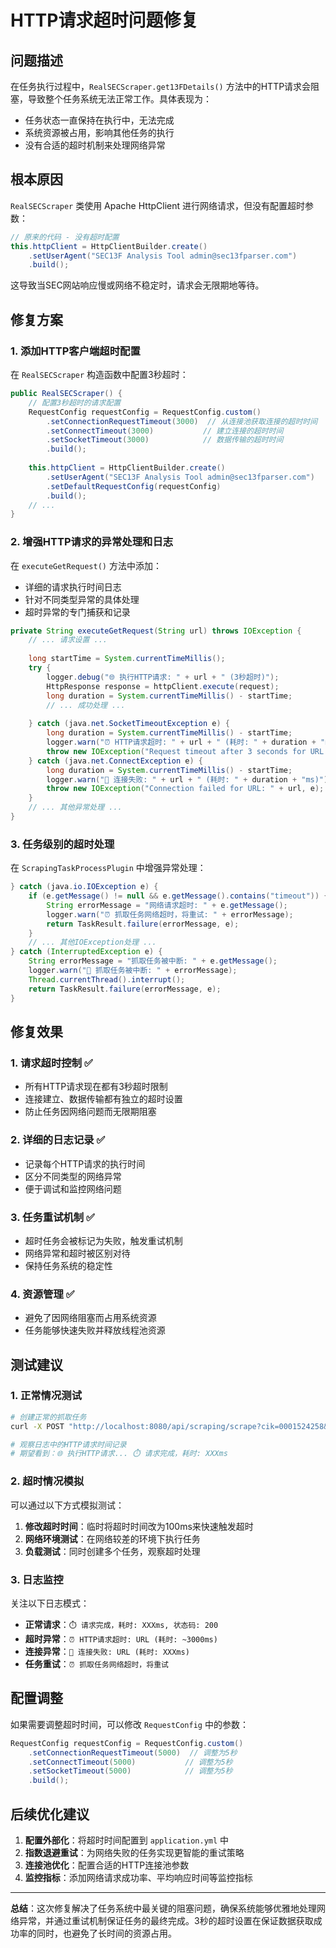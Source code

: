 # HTTP请求超时问题修复

## 问题描述

在任务执行过程中，`RealSECScraper.get13FDetails()` 方法中的HTTP请求会阻塞，导致整个任务系统无法正常工作。具体表现为：

- 任务状态一直保持在执行中，无法完成
- 系统资源被占用，影响其他任务的执行
- 没有合适的超时机制来处理网络异常

## 根本原因

`RealSECScraper` 类使用 Apache HttpClient 进行网络请求，但没有配置超时参数：

```java
// 原来的代码 - 没有超时配置
this.httpClient = HttpClientBuilder.create()
    .setUserAgent("SEC13F Analysis Tool admin@sec13fparser.com")
    .build();
```

这导致当SEC网站响应慢或网络不稳定时，请求会无限期地等待。

## 修复方案

### 1. 添加HTTP客户端超时配置

在 `RealSECScraper` 构造函数中配置3秒超时：

```java
public RealSECScraper() {
    // 配置3秒超时的请求配置
    RequestConfig requestConfig = RequestConfig.custom()
        .setConnectionRequestTimeout(3000)  // 从连接池获取连接的超时时间
        .setConnectTimeout(3000)           // 建立连接的超时时间  
        .setSocketTimeout(3000)            // 数据传输的超时时间
        .build();
        
    this.httpClient = HttpClientBuilder.create()
        .setUserAgent("SEC13F Analysis Tool admin@sec13fparser.com")
        .setDefaultRequestConfig(requestConfig)
        .build();
    // ...
}
```

### 2. 增强HTTP请求的异常处理和日志

在 `executeGetRequest()` 方法中添加：

- 详细的请求执行时间日志
- 针对不同类型异常的具体处理
- 超时异常的专门捕获和记录

```java
private String executeGetRequest(String url) throws IOException {
    // ... 请求设置 ...
    
    long startTime = System.currentTimeMillis();
    try {
        logger.debug("🌐 执行HTTP请求: " + url + " (3秒超时)");
        HttpResponse response = httpClient.execute(request);
        long duration = System.currentTimeMillis() - startTime;
        // ... 成功处理 ...
        
    } catch (java.net.SocketTimeoutException e) {
        long duration = System.currentTimeMillis() - startTime;
        logger.warn("⏰ HTTP请求超时: " + url + " (耗时: " + duration + "ms)");
        throw new IOException("Request timeout after 3 seconds for URL: " + url, e);
    } catch (java.net.ConnectException e) {
        long duration = System.currentTimeMillis() - startTime;
        logger.warn("🔌 连接失败: " + url + " (耗时: " + duration + "ms)");
        throw new IOException("Connection failed for URL: " + url, e);
    }
    // ... 其他异常处理 ...
}
```

### 3. 任务级别的超时处理

在 `ScrapingTaskProcessPlugin` 中增强异常处理：

```java
} catch (java.io.IOException e) {
    if (e.getMessage() != null && e.getMessage().contains("timeout")) {
        String errorMessage = "网络请求超时: " + e.getMessage();
        logger.warn("⏰ 抓取任务网络超时，将重试: " + errorMessage);
        return TaskResult.failure(errorMessage, e);
    }
    // ... 其他IOException处理 ...
} catch (InterruptedException e) {
    String errorMessage = "抓取任务被中断: " + e.getMessage();
    logger.warn("🛑 抓取任务被中断: " + errorMessage);
    Thread.currentThread().interrupt();
    return TaskResult.failure(errorMessage, e);
}
```

## 修复效果

### 1. 请求超时控制 ✅
- 所有HTTP请求现在都有3秒超时限制
- 连接建立、数据传输都有独立的超时设置
- 防止任务因网络问题而无限期阻塞

### 2. 详细的日志记录 ✅
- 记录每个HTTP请求的执行时间
- 区分不同类型的网络异常
- 便于调试和监控网络问题

### 3. 任务重试机制 ✅
- 超时任务会被标记为失败，触发重试机制
- 网络异常和超时被区别对待
- 保持任务系统的稳定性

### 4. 资源管理 ✅
- 避免了因网络阻塞而占用系统资源
- 任务能够快速失败并释放线程池资源

## 测试建议

### 1. 正常情况测试
```bash
# 创建正常的抓取任务
curl -X POST "http://localhost:8080/api/scraping/scrape?cik=0001524258&companyName=Alibaba"

# 观察日志中的HTTP请求时间记录
# 期望看到：🌐 执行HTTP请求... ⏱️ 请求完成，耗时: XXXms
```

### 2. 超时情况模拟
可以通过以下方式模拟测试：

1. **修改超时时间**：临时将超时时间改为100ms来快速触发超时
2. **网络环境测试**：在网络较差的环境下执行任务
3. **负载测试**：同时创建多个任务，观察超时处理

### 3. 日志监控
关注以下日志模式：

- **正常请求**：`⏱️ 请求完成，耗时: XXXms, 状态码: 200`
- **超时异常**：`⏰ HTTP请求超时: URL (耗时: ~3000ms)`
- **连接异常**：`🔌 连接失败: URL (耗时: XXXms)`
- **任务重试**：`⏰ 抓取任务网络超时，将重试`

## 配置调整

如果需要调整超时时间，可以修改 `RequestConfig` 中的参数：

```java
RequestConfig requestConfig = RequestConfig.custom()
    .setConnectionRequestTimeout(5000)  // 调整为5秒
    .setConnectTimeout(5000)           // 调整为5秒
    .setSocketTimeout(5000)            // 调整为5秒
    .build();
```

## 后续优化建议

1. **配置外部化**：将超时时间配置到 `application.yml` 中
2. **指数退避重试**：为网络失败的任务实现更智能的重试策略
3. **连接池优化**：配置合适的HTTP连接池参数
4. **监控指标**：添加网络请求成功率、平均响应时间等监控指标

---

**总结**：这次修复解决了任务系统中最关键的阻塞问题，确保系统能够优雅地处理网络异常，并通过重试机制保证任务的最终完成。3秒的超时设置在保证数据获取成功率的同时，也避免了长时间的资源占用。